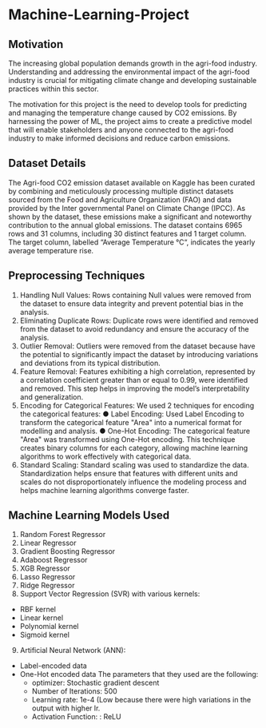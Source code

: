 # Machine-Learning-Project

## Motivation
The increasing global population demands growth in the agri-food industry. Understanding and addressing the environmental impact of the agri-food industry is crucial for mitigating climate change and developing sustainable practices within this sector.

The motivation for this project is the need to develop tools for predicting and managing the temperature change caused by CO2 emissions. By harnessing the power of ML, the project aims to create a predictive model that will enable stakeholders and anyone connected to the agri-food industry to make informed decisions and reduce carbon emissions.

## Dataset Details
The Agri-food CO2 emission dataset  available on Kaggle has been curated by combining and meticulously processing multiple distinct datasets sourced from the Food and Agriculture Organization (FAO) and data provided by the Inter governmental Panel on Climate Change (IPCC). As shown by the dataset, these emissions make a significant and noteworthy contribution to the annual global emissions. The dataset contains 6965 rows and 31 columns, including 30 distinct features and 1 target column. The target column, labelled “Average Temperature °C“, indicates the yearly average temperature rise.

## Preprocessing Techniques
1) Handling Null Values: Rows containing Null values were removed from the dataset to ensure data integrity and prevent potential bias in the analysis.
2) Eliminating Duplicate Rows: Duplicate rows were identified and removed from the dataset to avoid redundancy and ensure the accuracy of the analysis.
3) Outlier Removal:  Outliers were removed from the dataset because have the potential to significantly impact the dataset by introducing variations and deviations from its typical distribution.
4) Feature Removal: Features exhibiting a high correlation, represented by a correlation coefficient greater than or equal to 0.99, were identified and removed. This step helps in improving the model’s interpretability and generalization.
5) Encoding for Categorical Features: We used 2 techniques for encoding the categorical features:
    ●   Label Encoding: Used Label Encoding to transform the categorical feature "Area" into a numerical format for modelling and analysis.
    ●   One-Hot Encoding: The categorical feature "Area" was transformed using One-Hot encoding. This technique creates binary columns for each category, allowing machine learning algorithms to work effectively         with categorical data.
6) Standard Scaling: Standard scaling was used to standardize the data. Standardization helps ensure that features with different units and scales do not disproportionately influence the modeling process and helps machine learning algorithms converge faster.

## Machine Learning Models Used
1) Random Forest Regressor
2) Linear Regressor
3) Gradient Boosting Regressor
4) Adaboost Regressor
5) XGB Regressor
6) Lasso Regressor
7) Ridge Regressor
8) Support Vector Regression (SVR) with various kernels: 
  - RBF kernel
  - Linear kernel
  - Polynomial kernel
  - Sigmoid kernel
9) Artificial Neural Network (ANN):
  - Label-encoded data 
  - One-Hot encoded data
  The parameters that they used are the following: 
    - optimizer: Stochastic gradient descent
    - Number of Iterations: 500
    - Learning rate: 1e-4 (Low because there were high variations in the output with higher lr.
    - Activation Function: : ReLU





